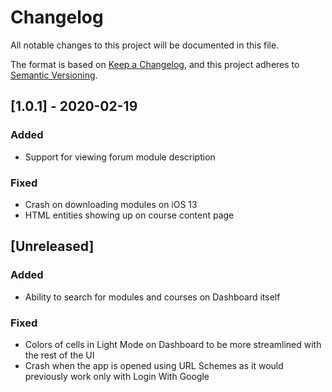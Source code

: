 # Changelog
All notable changes to this project will be documented in this file.

The format is based on [Keep a Changelog](https://keepachangelog.com/en/1.0.0/),
and this project adheres to [Semantic Versioning](https://semver.org/spec/v2.0.0.html).

## [1.0.1] - 2020-02-19
### Added
- Support for viewing forum module description
### Fixed
- Crash on downloading modules on iOS 13
- HTML entities showing up on course content page

## [Unreleased]
### Added
- Ability to search for modules and courses on Dashboard itself
### Fixed
- Colors of cells in Light Mode on Dashboard to be more streamlined with the rest of the UI
- Crash when the app is opened using URL Schemes as it would previously work only with Login With Google
